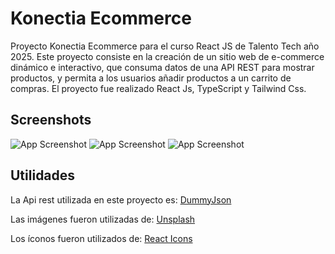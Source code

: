 
# Konectia Ecommerce

Proyecto Konectia Ecommerce para el curso React JS de Talento Tech año 2025.
Este proyecto consiste en la creación de un sitio web de e-commerce dinámico e interactivo, que consuma datos de una API REST para mostrar
productos, y permita a los usuarios añadir productos a un carrito de compras.
El proyecto fue realizado React Js, TypeScript y Tailwind Css.



## Screenshots

![App Screenshot](https://raw.githubusercontent.com/germanpgonzalez/konektia-ecommerce/refs/heads/master/src/assets/screen1.png)
![App Screenshot](https://raw.githubusercontent.com/germanpgonzalez/konektia-ecommerce/refs/heads/master/src/assets/screen2.png)
![App Screenshot](https://raw.githubusercontent.com/germanpgonzalez/konektia-ecommerce/refs/heads/master/src/assets/screen3.png)



## Utilidades

La Api rest utilizada en este proyecto es: [DummyJson](https://dummyjson.com/)

Las imágenes fueron utilizadas de: [Unsplash](https://unsplash.com/es)

Los íconos fueron utilizados de: [React Icons](https://react-icons.github.io/react-icons/)